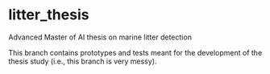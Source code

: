 # litter_thesis
Advanced Master of AI thesis on marine litter detection

This branch contains prototypes and tests meant for the development of the thesis study (i.e., this branch is very messy).
